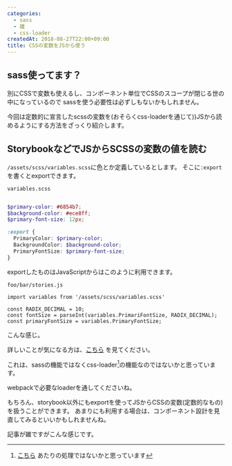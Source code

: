 ```yaml
---
categories: 
  - sass
  - 雑
  - css-loader
createdAt: 2018-08-27T22:00+09:00
title: CSSの変数をJSから使う
---
```


## sass使ってます？

別にCSSで変数も使えるし、コンポーネント単位でCSSのスコープが閉じる世の中になっているので
sassを使う必要性は必ずしもないかもしれません。

今回は定数的に宣言したscssの変数を(おそらくcss-loaderを通じて))JSから読めるようにする方法をざっくり紹介します。

## StorybookなどでJSからSCSSの変数の値を読む

`/assets/scss/variables.scss`に色とか定義しているとします。
そこに`:export`を書くとexportできます。

`variables.scss`
```variables.scss

$primary-color: #6854b7;
$background-color: #ece8ff;
$primary-font-size: 12px;

:export {
  PrimaryColor: $primary-color;
  BackgroundColor: $background-color;
  PrimaryFontSize: $primary-font-size;
}

```

exportしたものはJavaScriptからはこのように利用できます。

`foo/bar/stories.js`
```
import variables from '/assets/scss/variables.scss'

const RADIX_DECIMAL = 10;
const fontSize = parseInt(variables.PrimariFontSize, RADIX_DECIMAL);
const primaryFontSize = variables.PrimaryFontSize;

```

こんな感じ。

詳しいことが気になる方は、[こちら](https://github.com/css-modules/icss#export) を見てください。

これは、sassの機能ではなくcss-loader[^1]の機能なのではないかと思っています。
[^1]: [こちら](https://github.com/webpack-contrib/css-loader/blob/240db534fa5ee19cb5bde12570b0545af3082b5f/lib/processCss.js#L71) あたりの処理ではないかと思っています

webpackで必要なloaderを通してくださいね。


もちろん、storybook以外にもexportを使ってJSからCSSの変数(定数的なもの)を扱うことができます。
あまりにも利用する場合は、コンポーネント設計を見直してみるといいかもしれませんね。

記事が雑ですがこんな感じです。